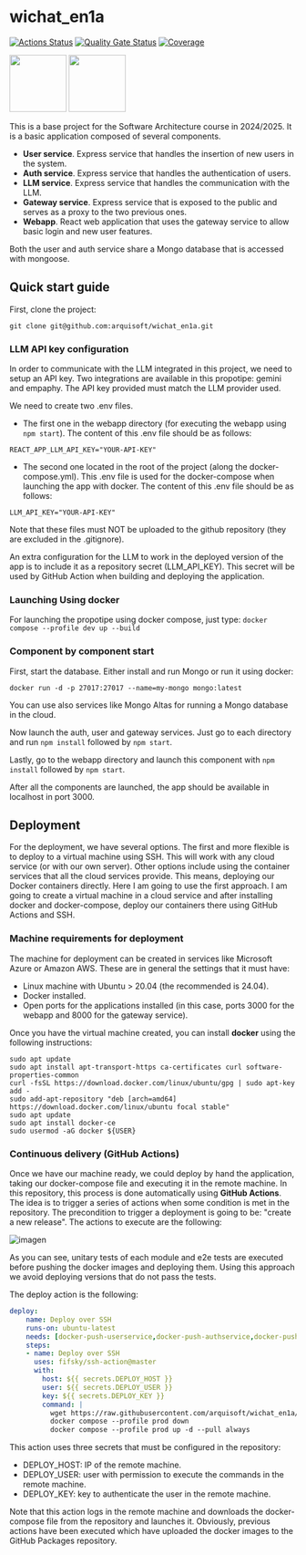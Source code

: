 # wichat_en1a

[![Actions Status](https://github.com/arquisoft/wichat_en1a/workflows/CI%20for%20wichat_en1a/badge.svg)](https://github.com/arquisoft/wichat_en1a/actions)
[![Quality Gate Status](https://sonarcloud.io/api/project_badges/measure?project=Arquisoft_wichat_en1a&metric=alert_status)](https://sonarcloud.io/summary/new_code?id=Arquisoft_wichat_en1a)
[![Coverage](https://sonarcloud.io/api/project_badges/measure?project=Arquisoft_wichat_en1a&metric=coverage)](https://sonarcloud.io/summary/new_code?id=Arquisoft_wichat_en1a)

<p float="left">
<img src="https://blog.wildix.com/wp-content/uploads/2020/06/react-logo.jpg" height="100">
<img src="https://miro.medium.com/max/365/1*Jr3NFSKTfQWRUyjblBSKeg.png" height="100">
</p>

This is a base project for the Software Architecture course in 2024/2025. It is a basic application composed of several components.

- **User service**. Express service that handles the insertion of new users in the system.
- **Auth service**. Express service that handles the authentication of users.
- **LLM service**. Express service that handles the communication with the LLM.
- **Gateway service**. Express service that is exposed to the public and serves as a proxy to the two previous ones.
- **Webapp**. React web application that uses the gateway service to allow basic login and new user features.

Both the user and auth service share a Mongo database that is accessed with mongoose.

## Quick start guide

First, clone the project:

```git clone git@github.com:arquisoft/wichat_en1a.git```

### LLM API key configuration

In order to communicate with the LLM integrated in this project, we need to setup an API key. Two integrations are available in this propotipe: gemini and empaphy. The API key provided must match the LLM provider used.

We need to create two .env files. 
- The first one in the webapp directory (for executing the webapp using ```npm start```). The content of this .env file should be as follows:
```
REACT_APP_LLM_API_KEY="YOUR-API-KEY"
```
- The second one located in the root of the project (along the docker-compose.yml). This .env file is used for the docker-compose when launching the app with docker. The content of this .env file should be as follows:
```
LLM_API_KEY="YOUR-API-KEY"
```

Note that these files must NOT be uploaded to the github repository (they are excluded in the .gitignore).

An extra configuration for the LLM to work in the deployed version of the app is to include it as a repository secret (LLM_API_KEY). This secret will be used by GitHub Action when building and deploying the application.


### Launching Using docker
For launching the propotipe using docker compose, just type:
```docker compose --profile dev up --build```

### Component by component start
First, start the database. Either install and run Mongo or run it using docker:

```docker run -d -p 27017:27017 --name=my-mongo mongo:latest```

You can use also services like Mongo Altas for running a Mongo database in the cloud.

Now launch the auth, user and gateway services. Just go to each directory and run `npm install` followed by `npm start`.

Lastly, go to the webapp directory and launch this component with `npm install` followed by `npm start`.

After all the components are launched, the app should be available in localhost in port 3000.

## Deployment
For the deployment, we have several options. The first and more flexible is to deploy to a virtual machine using SSH. This will work with any cloud service (or with our own server). Other options include using the container services that all the cloud services provide. This means, deploying our Docker containers directly. Here I am going to use the first approach. I am going to create a virtual machine in a cloud service and after installing docker and docker-compose, deploy our containers there using GitHub Actions and SSH.

### Machine requirements for deployment
The machine for deployment can be created in services like Microsoft Azure or Amazon AWS. These are in general the settings that it must have:

- Linux machine with Ubuntu > 20.04 (the recommended is 24.04).
- Docker installed.
- Open ports for the applications installed (in this case, ports 3000 for the webapp and 8000 for the gateway service).

Once you have the virtual machine created, you can install **docker** using the following instructions:

```ssh
sudo apt update
sudo apt install apt-transport-https ca-certificates curl software-properties-common
curl -fsSL https://download.docker.com/linux/ubuntu/gpg | sudo apt-key add -
sudo add-apt-repository "deb [arch=amd64] https://download.docker.com/linux/ubuntu focal stable"
sudo apt update
sudo apt install docker-ce
sudo usermod -aG docker ${USER}
```

### Continuous delivery (GitHub Actions)
Once we have our machine ready, we could deploy by hand the application, taking our docker-compose file and executing it in the remote machine. In this repository, this process is done automatically using **GitHub Actions**. The idea is to trigger a series of actions when some condition is met in the repository. The precondition to trigger a deployment is going to be: "create a new release". The actions to execute are the following:

![imagen](https://github.com/user-attachments/assets/7ead6571-0f11-4070-8fe8-1bbc2e327ad2)


As you can see, unitary tests of each module and e2e tests are executed before pushing the docker images and deploying them. Using this approach we avoid deploying versions that do not pass the tests.

The deploy action is the following:

```yml
deploy:
    name: Deploy over SSH
    runs-on: ubuntu-latest
    needs: [docker-push-userservice,docker-push-authservice,docker-push-llmservice,docker-push-gatewayservice,docker-push-webapp]
    steps:
    - name: Deploy over SSH
      uses: fifsky/ssh-action@master
      with:
        host: ${{ secrets.DEPLOY_HOST }}
        user: ${{ secrets.DEPLOY_USER }}
        key: ${{ secrets.DEPLOY_KEY }}
        command: |
          wget https://raw.githubusercontent.com/arquisoft/wichat_en1a/master/docker-compose.yml -O docker-compose.yml
          docker compose --profile prod down
          docker compose --profile prod up -d --pull always
```

This action uses three secrets that must be configured in the repository:
- DEPLOY_HOST: IP of the remote machine.
- DEPLOY_USER: user with permission to execute the commands in the remote machine.
- DEPLOY_KEY: key to authenticate the user in the remote machine.

Note that this action logs in the remote machine and downloads the docker-compose file from the repository and launches it. Obviously, previous actions have been executed which have uploaded the docker images to the GitHub Packages repository.
